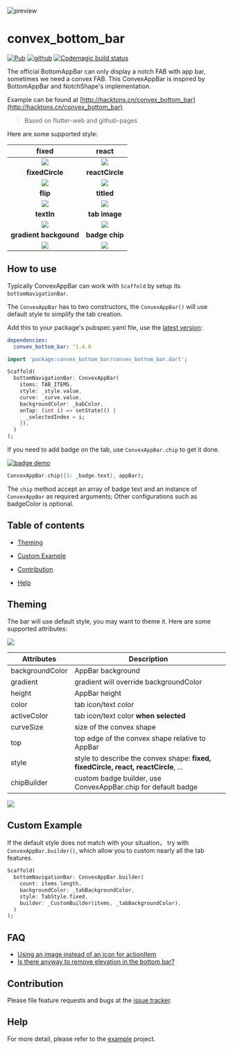 ![preview](doc/preview.png)

# convex_bottom_bar

[![Pub](https://img.shields.io/pub/v/convex_bottom_bar.svg)](https://pub.dartlang.org/packages/convex_bottom_bar)
[![github](https://img.shields.io/badge/platform-flutter-ff69b4.svg)](https://github.com/hacktons/convex_bottom_bar)
[![Codemagic build status](https://api.codemagic.io/apps/5db10f597d3edb001a6ede16/5db10f597d3edb001a6ede15/status_badge.svg)](https://codemagic.io/apps/5db10f597d3edb001a6ede16/5db10f597d3edb001a6ede15/latest_build)

The official BottomAppBar can only display a notch FAB with app bar, sometimes we need a convex FAB. This ConvexAppBar is inspired by BottomAppBar and NotchShape's implementation.

Example can be found at [http://hacktons.cn/convex_bottom_bar](http://hacktons.cn/convex_bottom_bar)  
>Based on flutter-web and github-pages

Here are some supported style:

|            **fixed**             |            **react**             |
| :------------------------------: | :------------------------------: |
|    ![](doc/appbar-fixed.gif)     |    ![](doc/appbar-react.gif)     |
|         **fixedCircle**          |         **reactCircle**       |
| ![](doc/appbar-fixed-circle.gif) | ![](doc/appbar-react-circle.gif) |
|            **flip**              |          **titled**          |
|       ![](doc/appbar-flip.gif)   |    ![](doc/appbar-titled.gif)    |
|            **textIn**            |   **tab image**          |
| ![](doc/appbar-textIn.gif)  |    ![](doc/appbar-image.gif)    |
|      **gradient backgound**    |      **badge chip**         |
|   ![](doc/appbar-gradient.gif)   |    ![](doc/appbar-badge.gif)    |


## How to use
Typically ConvexAppBar can work with `Scaffold` by setup its `bottomNavigationBar`.

The `ConvexAppBar` has to two constructors, the `ConvexAppBar()` will use default style to simplify the tab creation.

Add this to your package's pubspec.yaml file, use the [latest version](https://pub.dev/packages/convex_bottom_bar#-installing-tab-):

```yaml
dependencies:
  convex_bottom_bar: ^1.4.0
```

```dart
import 'package:convex_bottom_bar/convex_bottom_bar.dart';

Scaffold(
  bottomNavigationBar: ConvexAppBar(
    items: TAB_ITEMS,
    style: _style.value,
    curve: _curve.value,
    backgroundColor: _babColor,
    onTap: (int i) => setState(() {
      _selectedIndex = i;
    }),
  )
);
```

If you need to add badge on the tab, use `ConvexAppBar.chip` to get it done. 

[![badge demo](doc/badge-demo-preview.gif)](doc/badge-demo.mp4 "badge demo")

```dart
ConvexAppBar.chip({3: _badge.text}, appBar);
```

The `chip` method accept an array of badge text and an instance of `ConvexAppBar` as required arguments; Other configurations such as badgeColor is optional. 

## Table of contents

- [Theming](#theming)

- [Custom Example](#custom-example)

- [Contribution](#contribution)

- [Help](#help)

## Theming
The bar will use default style, you may want to theme it. Here are some supported attributes:

![](doc/appbar-theming.png)

| Attributes      | Description                           |
| --------------- | ------------------------------------- |
| backgroundColor | AppBar background                     |
| gradient        | gradient will override backgroundColor|
| height          | AppBar height                         |
| color           | tab icon/text color                   |
| activeColor     | tab icon/text color **when selected** |
| curveSize       | size of the convex shape              |
| top   | top edge of the convex shape relative to AppBar |
| style | style to describe the convex shape: **fixed, fixedCircle, react, reactCircle**, ... |
| chipBuilder | custom badge builder, use ConvexAppBar.chip for default badge |

![](doc/appbar-demo.gif)

## Custom Example

If the default style does not match with your situation， try with `ConvexAppBar.builder()`, which allow you to custom nearly all the tab features.

```dart
Scaffold(
  bottomNavigationBar: ConvexAppBar.builder(
    count: items.length,
    backgroundColor: _tabBackgroundColor,
    style: TabStyle.fixed,
    builder: _CustomBuilder(items, _tabBackgroundColor),
  )
);
```
## FAQ

* [Using an image instead of an icon for actionItem](doc/issue-image-for-actionitem.md)
* [Is there anyway to remove elevation in the bottom bar?](doc/issue-remove-elevation.md) 

## Contribution
Please file feature requests and bugs at the [issue tracker](https://github.com/hacktons/convex_bottom_bar/issues).

## Help
For more detail, please refer to the [example](example) project.